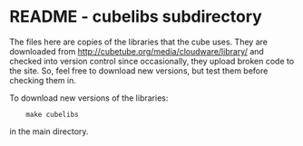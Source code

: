 # README - cubelibs subdirectory

The files here are copies of the libraries that the cube uses. They are downloaded from http://cubetube.org/media/cloudware/library/ and checked into version control since occasionally, they upload broken code to the site. So, feel free to download new versions, but test them before checking them in.

To download new versions of the libraries:

        make cubelibs

in the main directory.
